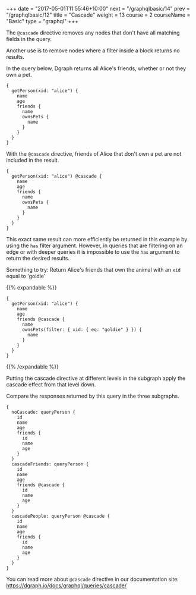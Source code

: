 +++
date = "2017-05-01T11:55:46+10:00"
next = "/graphqlbasic/14"
prev = "/graphqlbasic/12"
title = "Cascade"
weight = 13
course = 2
courseName = "Basic"
type = "graphql"
+++

The `@cascade` directive removes any nodes that don't have all matching fields
in the query.

Another use is to remove nodes where a filter inside a block returns no results.

In the query below, Dgraph returns all Alice's friends, whether or not they own
a pet.

```
{
  getPerson(xid: "alice") {
    name
    age
    friends {
      name
      ownsPets {
        name
      }
    }
  }
}
```

With the `@cascade` directive, friends of Alice that don't own a pet are not
included in the result.

```
{
  getPerson(xid: "alice") @cascade {
    name
    age
    friends {
      name
      ownsPets {
        name
      }
    }
  }
}
```

This exact same result can more efficiently be returned in this example by using
the `has` filter argument. However, in queries that are filtering on an edge or
with deeper queries it is impossible to use the `has` argument to return the
desired results.

Something to try: Return Alice's friends that own the animal with an `xid` equal
to 'goldie'

{{% expandable %}}

```
{
  getPerson(xid: "alice") {
    name
    age
    friends @cascade {
      name
      ownsPets(filter: { xid: { eq: "goldie" } }) {
        name
      }
    }
  }
}
```

{{% /expandable %}}

Putting the cascade directive at different levels in the subgraph apply the
cascade effect from that level down.

Compare the responses returned by this query in the three subgraphs.

```
{
  noCascade: queryPerson {
    id
    name
    age
    friends {
      id
      name
      age
    }
  }
  cascadeFriends: queryPerson {
    id
    name
    age
    friends @cascade {
      id
      name
      age
    }
  }
  cascadePeople: queryPerson @cascade {
    id
    name
    age
    friends {
      id
      name
      age
    }
  }
}
```

You can read more about `@cascade` directive in our documentation site:
https://dgraph.io/docs/graphql/queries/cascade/
